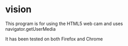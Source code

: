 # vision

This program is for using the HTML5 web cam and uses navigator.getUserMedia

It has been tested on both Firefox and Chrome

